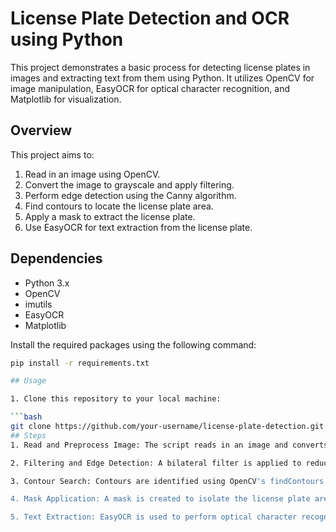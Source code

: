 # License Plate Detection and OCR using Python

This project demonstrates a basic process for detecting license plates in images and extracting text from them using Python. It utilizes OpenCV for image manipulation, EasyOCR for optical character recognition, and Matplotlib for visualization.

## Overview

This project aims to:

1. Read in an image using OpenCV.
2. Convert the image to grayscale and apply filtering.
3. Perform edge detection using the Canny algorithm.
4. Find contours to locate the license plate area.
5. Apply a mask to extract the license plate.
6. Use EasyOCR for text extraction from the license plate.

## Dependencies

- Python 3.x
- OpenCV
- imutils
- EasyOCR
- Matplotlib

Install the required packages using the following command:
```bash
pip install -r requirements.txt

## Usage

1. Clone this repository to your local machine:

```bash
git clone https://github.com/your-username/license-plate-detection.git
## Steps
1. Read and Preprocess Image: The script reads in an image and converts it to grayscale using OpenCV.

2. Filtering and Edge Detection: A bilateral filter is applied to reduce noise, and edge detection is performed using the Canny algorithm to detect edges in the image.

3. Contour Search: Contours are identified using OpenCV's findContours function. The script then filters the contours to find the potential license plate area.

4. Mask Application: A mask is created to isolate the license plate area. The mask is then applied to the original image to extract the license plate.

5. Text Extraction: EasyOCR is used to perform optical character recognition on the extracted license plate region. Detected text is printed in the console.
